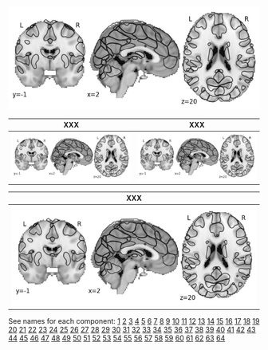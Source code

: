 ![64 components](imgs/display_maps/64.jpg "64 components")

| XXX | XXX |
|:---:|:---:|
| ![](imgs/display_maps/64.jpg)| ![](imgs/display_maps/64.jpg)| 

| XXX |
|:---:|
| ![](imgs/display_maps/64.jpg)| 

See names for each component: [1](https://parietal-inria.github.io/MODL_atlas/64/1 "Component 1")
[2](https://parietal-inria.github.io/MODL_atlas/64/2 "Component 2")
[3](https://parietal-inria.github.io/MODL_atlas/64/3 "Component 3")
[4](https://parietal-inria.github.io/MODL_atlas/64/4 "Component 4")
[5](https://parietal-inria.github.io/MODL_atlas/64/5 "Component 5")
[6](https://parietal-inria.github.io/MODL_atlas/64/6 "Component 6")
[7](https://parietal-inria.github.io/MODL_atlas/64/7 "Component 7")
[8](https://parietal-inria.github.io/MODL_atlas/64/8 "Component 8")
[9](https://parietal-inria.github.io/MODL_atlas/64/9 "Component 9")
[10](https://parietal-inria.github.io/MODL_atlas/64/10 "Component 10")
[11](https://parietal-inria.github.io/MODL_atlas/64/11 "Component 11")
[12](https://parietal-inria.github.io/MODL_atlas/64/12 "Component 12")
[13](https://parietal-inria.github.io/MODL_atlas/64/13 "Component 13")
[14](https://parietal-inria.github.io/MODL_atlas/64/14 "Component 14")
[15](https://parietal-inria.github.io/MODL_atlas/64/15 "Component 15")
[16](https://parietal-inria.github.io/MODL_atlas/64/16 "Component 16")
[17](https://parietal-inria.github.io/MODL_atlas/64/17 "Component 17")
[18](https://parietal-inria.github.io/MODL_atlas/64/18 "Component 18")
[19](https://parietal-inria.github.io/MODL_atlas/64/19 "Component 19")
[20](https://parietal-inria.github.io/MODL_atlas/64/20 "Component 20")
[21](https://parietal-inria.github.io/MODL_atlas/64/21 "Component 21")
[22](https://parietal-inria.github.io/MODL_atlas/64/22 "Component 22")
[23](https://parietal-inria.github.io/MODL_atlas/64/23 "Component 23")
[24](https://parietal-inria.github.io/MODL_atlas/64/24 "Component 24")
[25](https://parietal-inria.github.io/MODL_atlas/64/25 "Component 25")
[26](https://parietal-inria.github.io/MODL_atlas/64/26 "Component 26")
[27](https://parietal-inria.github.io/MODL_atlas/64/27 "Component 27")
[28](https://parietal-inria.github.io/MODL_atlas/64/28 "Component 28")
[29](https://parietal-inria.github.io/MODL_atlas/64/29 "Component 29")
[30](https://parietal-inria.github.io/MODL_atlas/64/30 "Component 30")
[31](https://parietal-inria.github.io/MODL_atlas/64/31 "Component 31")
[32](https://parietal-inria.github.io/MODL_atlas/64/32 "Component 32")
[33](https://parietal-inria.github.io/MODL_atlas/64/33 "Component 33")
[34](https://parietal-inria.github.io/MODL_atlas/64/34 "Component 34")
[35](https://parietal-inria.github.io/MODL_atlas/64/35 "Component 35")
[36](https://parietal-inria.github.io/MODL_atlas/64/36 "Component 36")
[37](https://parietal-inria.github.io/MODL_atlas/64/37 "Component 37")
[38](https://parietal-inria.github.io/MODL_atlas/64/38 "Component 38")
[39](https://parietal-inria.github.io/MODL_atlas/64/39 "Component 39")
[40](https://parietal-inria.github.io/MODL_atlas/64/40 "Component 40")
[41](https://parietal-inria.github.io/MODL_atlas/64/41 "Component 41")
[42](https://parietal-inria.github.io/MODL_atlas/64/42 "Component 42")
[43](https://parietal-inria.github.io/MODL_atlas/64/43 "Component 43")
[44](https://parietal-inria.github.io/MODL_atlas/64/44 "Component 44")
[45](https://parietal-inria.github.io/MODL_atlas/64/45 "Component 45")
[46](https://parietal-inria.github.io/MODL_atlas/64/46 "Component 46")
[47](https://parietal-inria.github.io/MODL_atlas/64/47 "Component 47")
[48](https://parietal-inria.github.io/MODL_atlas/64/48 "Component 48")
[49](https://parietal-inria.github.io/MODL_atlas/64/49 "Component 49")
[50](https://parietal-inria.github.io/MODL_atlas/64/50 "Component 50")
[51](https://parietal-inria.github.io/MODL_atlas/64/51 "Component 51")
[52](https://parietal-inria.github.io/MODL_atlas/64/52 "Component 52")
[53](https://parietal-inria.github.io/MODL_atlas/64/53 "Component 53")
[54](https://parietal-inria.github.io/MODL_atlas/64/54 "Component 54")
[55](https://parietal-inria.github.io/MODL_atlas/64/55 "Component 55")
[56](https://parietal-inria.github.io/MODL_atlas/64/56 "Component 56")
[57](https://parietal-inria.github.io/MODL_atlas/64/57 "Component 57")
[58](https://parietal-inria.github.io/MODL_atlas/64/58 "Component 58")
[59](https://parietal-inria.github.io/MODL_atlas/64/59 "Component 59")
[60](https://parietal-inria.github.io/MODL_atlas/64/60 "Component 60")
[61](https://parietal-inria.github.io/MODL_atlas/64/61 "Component 61")
[62](https://parietal-inria.github.io/MODL_atlas/64/62 "Component 62")
[63](https://parietal-inria.github.io/MODL_atlas/64/63 "Component 63")
[64](https://parietal-inria.github.io/MODL_atlas/64/64 "Component 64")

